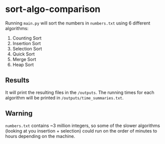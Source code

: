 # sort-algo-comparison
Running `main.py` will sort the numbers in `numbers.txt` using 6 different algorithms:
1. Counting Sort
2. Insertion Sort
3. Selection Sort
4. Quick Sort
5. Merge Sort
6. Heap Sort

## Results
It will print the resulting files in the `/outputs`. The running times for each algorithm will be printed in `/outputs/time_summaries.txt`.

## Warning
`numbers.txt` contains ~3 million integers, so some of the slower algorithms (looking at you insertion + selection) could run on the order of minutes to hours depending on the machine.
